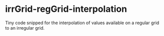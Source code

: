 # irrGrid-regGrid-interpolation

Tiny code snipped for the interpolation of values available on a regular grid to an irregular grid.
